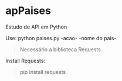# apPaises
Estudo de API em Python

Use: python paises.py -acao- -nome do pais-

> Necessário a biblioteca Requests

Install Requests:
> pip install requests
